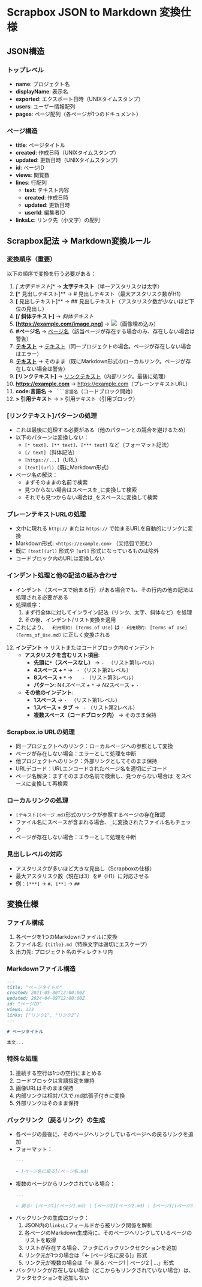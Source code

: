 # Scrapbox JSON to Markdown 変換仕様

## JSON構造

### トップレベル
- **name**: プロジェクト名
- **displayName**: 表示名
- **exported**: エクスポート日時（UNIXタイムスタンプ）
- **users**: ユーザー情報配列
- **pages**: ページ配列（各ページが1つのドキュメント）

### ページ構造
- **title**: ページタイトル
- **created**: 作成日時（UNIXタイムスタンプ）
- **updated**: 更新日時（UNIXタイムスタンプ）
- **id**: ページID
- **views**: 閲覧数
- **lines**: 行配列
  - **text**: テキスト内容
  - **created**: 作成日時
  - **updated**: 更新日時
  - **userId**: 編集者ID
- **linksLc**: リンク先（小文字）の配列

## Scrapbox記法 → Markdown変換ルール

### 変換順序（重要）
以下の順序で変換を行う必要がある：

1. **[* 太字テキスト]** → **太字テキスト**（単一アスタリスクは太字）
2. **[*** 見出しテキスト]** → # 見出しテキスト（最大アスタリスク数がH1）
3. **[** 見出しテキスト]** → ## 見出しテキスト（アスタリスク数が少ないほど下位の見出し）
4. **[/ 斜体テキスト]** → *斜体テキスト*
5. **[https://example.com/image.png]** → ![](https://example.com/image.png)（画像埋め込み）
6. **#ページ名** → [ページ名](ページ名.md)（該当ページが存在する場合のみ、存在しない場合は警告）
7. **[テキスト](https://scrapbox.io/プロジェクト/ページ)** → [テキスト](ページ.md)（同一プロジェクトの場合。ページが存在しない場合はエラー）
8. **[テキスト](ページ.md)** → そのまま（既にMarkdown形式のローカルリンク。ページが存在しない場合は警告）
9. **[リンクテキスト]** → [リンクテキスト](リンクテキスト.md)（内部リンク。最後に処理）
10. **https://example.com** → <https://example.com>（プレーンテキストURL）
11. **code:言語名** → ` ```言語名`（コードブロック開始）
12. **> 引用テキスト** → > 引用テキスト（引用ブロック）

### [リンクテキスト]パターンの処理
- これは最後に処理する必要がある（他のパターンとの競合を避けるため）
- 以下のパターンは変換しない：
  - `[* text]`、`[** text]`、`[*** text]` など（フォーマット記法）
  - `[/ text]`（斜体記法）
  - `[https://...]`（URL）
  - `[text](url)`（既にMarkdown形式）
- ページ名の解決：
  - まずそのままの名前で検索
  - 見つからない場合はスペースを`_`に変換して検索
  - それでも見つからない場合は`_`をスペースに変換して検索

### プレーンテキストURLの処理
- 文中に現れる `http://` または `https://` で始まるURLを自動的にリンクに変換
- Markdown形式: `<https://example.com>` （尖括弧で囲む）
- 既に `[text](url)` 形式や `[url]` 形式になっているものは除外
- コードブロック内のURLは変換しない

### インデント処理と他の記法の組み合わせ
- インデント（スペースで始まる行）がある場合でも、その行内の他の記法は処理される必要がある
- 処理順序：
  1. まず行全体に対してインライン記法（リンク、太字、斜体など）を処理
  2. その後、インデント/リスト変換を適用
- これにより、`  利用規約: [Terms of Use]` は `- 利用規約: [Terms of Use](Terms_of_Use.md)` に正しく変換される
12. **インデント** → リストまたはコードブロック内のインデント
    - **アスタリスクを含むリスト項目**:
      - **先頭に`*`（スペースなし）** → `- ` （リスト第1レベル）
      - **4スペース + `*`** → `  - ` （リスト第2レベル）
      - **8スペース + `*`** → `    - ` （リスト第3レベル）
      - **パターン**: N*4スペース + `*` → N*2スペース + `- `
    - **その他のインデント**:
      - **1スペース** → `- ` （リスト第1レベル）
      - **1スペース + タブ** → `  - ` （リスト第2レベル）
      - **複数スペース（コードブロック内）** → そのまま保持

### Scrapbox.io URLの処理
- 同一プロジェクトへのリンク：ローカルページへの参照として変換
- ページが存在しない場合：エラーとして処理を中断
- 他プロジェクトへのリンク：外部リンクとしてそのまま保持
- URLデコード：URLエンコードされたページ名を適切にデコード
- ページ名解決：まずそのままの名前で検索し、見つからない場合は`_`をスペースに変換して再検索

### ローカルリンクの処理
- `[テキスト](ページ.md)`形式のリンクが参照するページの存在確認
- ファイル名にスペースが含まれる場合、`_`に変換されたファイル名もチェック
- ページが存在しない場合：エラーとして処理を中断

### 見出しレベルの対応
- アスタリスクが多いほど大きな見出し（Scrapboxの仕様）
- 最大アスタリスク数（現在は3）を#（H1）に対応させる
- 例：`[***]` → `#`、`[**]` → `##`

## 変換仕様

### ファイル構成
1. 各ページを1つのMarkdownファイルに変換
2. ファイル名: `{title}.md`（特殊文字は適切にエスケープ）
3. 出力先: プロジェクト名のディレクトリ内

### Markdownファイル構造
```markdown
---
title: "ページタイトル"
created: 2021-05-30T12:00:00Z
updated: 2024-04-09T12:00:00Z
id: "ページID"
views: 123
links: ["リンク1", "リンク2"]
---

# ページタイトル

本文...
```

### 特殊な処理
1. 連続する空行は1つの空行にまとめる
2. コードブロックは言語指定を維持
3. 画像URLはそのまま保持
4. 内部リンクは相対パスで.md拡張子付きに変換
5. 外部リンクはそのまま保持

### バックリンク（戻るリンク）の生成
- 各ページの最後に、そのページへリンクしているページへの戻るリンクを追加
- フォーマット：
  ```markdown
  ---
  
  ← [ページ名に戻る](ページ名.md)
  ```
- 複数のページからリンクされている場合：
  ```markdown
  ---
  
  ← 戻る: [ページ1](ページ1.md) | [ページ2](ページ2.md) | [ページ3](ページ3.md)
  ```
- バックリンクの生成ロジック：
  1. JSON内の`linksLc`フィールドから被リンク関係を解析
  2. 各ページのMarkdown生成時に、そのページへリンクしているページのリストを取得
  3. リストが存在する場合、フッタにバックリンクセクションを追加
  4. リンク元が1つの場合は「← [ページ名に戻る]」形式
  5. リンク元が複数の場合は「← 戻る: ページ1 | ページ2 | ...」形式
- バックリンクが存在しない場合（どこからもリンクされていない場合）は、フッタセクションを追加しない